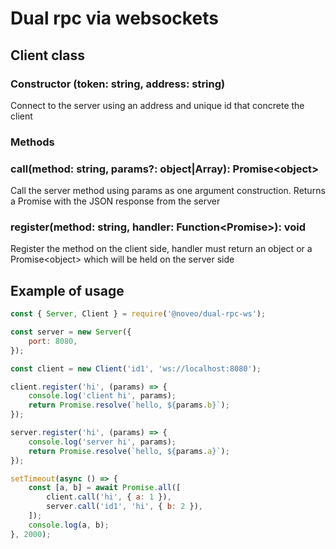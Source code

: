 # Dual rpc via websockets

## Client class

### Constructor (token: string, address: string)
Connect to the server using an address and unique id that concrete the client

### Methods

### call(method: string, params?: object|Array): Promise\<object\>
Call the server method using params as one argument construction.
Returns a Promise with the JSON response from the server

### register(method: string, handler: Function\<Promise\>): void
Register the method on the client side, handler must return an object or a Promise\<object\> 
which will be held on the server side 

## Example of usage

```javascript
const { Server, Client } = require('@noveo/dual-rpc-ws');

const server = new Server({
	port: 8080,
});

const client = new Client('id1', 'ws://localhost:8080');

client.register('hi', (params) => {
	console.log('client hi', params);
	return Promise.resolve(`hello, ${params.b}`);
});

server.register('hi', (params) => {
	console.log('server hi', params);
	return Promise.resolve(`hello, ${params.a}`);
});

setTimeout(async () => {
	const [a, b] = await Promise.all([
		client.call('hi', { a: 1 }),
		server.call('id1', 'hi', { b: 2 }),
	]);
	console.log(a, b);
}, 2000);
```
